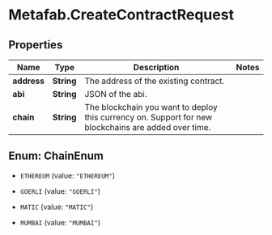 # Metafab.CreateContractRequest

## Properties

Name | Type | Description | Notes
------------ | ------------- | ------------- | -------------
**address** | **String** | The address of the existing contract. | 
**abi** | **String** | JSON of the abi. | 
**chain** | **String** | The blockchain you want to deploy this currency on. Support for new blockchains are added over time. | 



## Enum: ChainEnum


* `ETHEREUM` (value: `"ETHEREUM"`)

* `GOERLI` (value: `"GOERLI"`)

* `MATIC` (value: `"MATIC"`)

* `MUMBAI` (value: `"MUMBAI"`)




